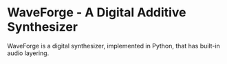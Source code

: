 # WaveForge - A Digital Additive Synthesizer
WaveForge is a digital synthesizer, implemented in Python, that has built-in audio layering.
